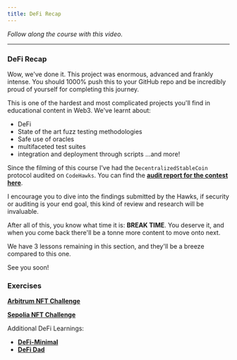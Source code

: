 ```yaml
---
title: DeFi Recap
---
```


_Follow along the course with this video._

---

### DeFi Recap

Wow, we've done it. This project was enormous, advanced and frankly intense. You should 1000% push this to your GitHub repo and be incredibly proud of yourself for completing this journey.

This is one of the hardest and most complicated projects you'll find in educational content in Web3. We've learnt about:

- DeFi
- State of the art fuzz testing methodologies
- Safe use of oracles
- multifaceted test suites
- integration and deployment through scripts
  ...and more!

Since the filming of this course I've had the `DecentralizedStableCoin` protocol audited on `CodeHawks`. You can find the [**audit report for the contest here**](https://www.codehawks.com/contests/cljx3b9390009liqwuedkn0m0).

I encourage you to dive into the findings submitted by the Hawks, if security or auditing is your end goal, this kind of review and research will be invaluable.

After all of this, you know what time it is: **BREAK TIME**. You deserve it, and when you come back there'll be a tonne more content to move onto next.

We have 3 lessons remaining in this section, and they'll be a breeze compared to this one.

See you soon!

### Exercises

[**Arbitrum NFT Challenge**](https://arbiscan.io/address/0x3DbBF2F9AcFB9Aac8E0b31563dd75a2D69148D64#code)

[**Sepolia NFT Challenge**](https://sepolia.etherscan.io/address/0xe5760847db2f10A74Fc575B4803df5fe129811C1#code)

Additional DeFi Learnings:

- [**DeFi-Minimal**](https://github.com/smartcontractkit/defi-minimal/tree/main/contracts)
- [**DeFi Dad**](https://www.youtube.com/channel/UCatItl6C7wJp9txFMbXbSTg)

